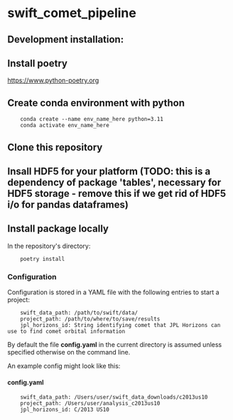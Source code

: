 # swift_comet_pipeline

## Development installation:
## Install poetry
https://www.python-poetry.org

## Create conda environment with python
```
    conda create --name env_name_here python=3.11
    conda activate env_name_here
```

## Clone this repository

## Insall HDF5 for your platform (TODO: this is a dependency of package 'tables', necessary for HDF5 storage - remove this if we get rid of HDF5 i/o for pandas dataframes)

## Install package locally
In the repository's directory:
```
    poetry install
```

### Configuration
Configuration is stored in a YAML file with the following entries to start a project:
```
    swift_data_path: /path/to/swift/data/
    project_path: /path/to/where/to/save/results
    jpl_horizons_id: String identifying comet that JPL Horizons can use to find comet orbital information
```
By default the file **config.yaml** in the current directory is assumed unless specified otherwise on the command line.

An example config might look like this:
#### config.yaml
```
    swift_data_path: /Users/user/swift_data_downloads/c2013us10
    project_path: /Users/user/analysis_c2013us10
    jpl_horizons_id: C/2013 US10
```
